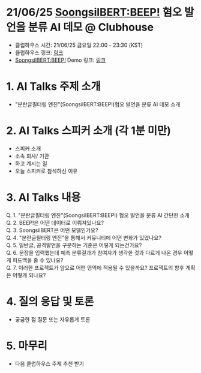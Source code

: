 # 21/06/25 <SoongsilBERT:BEEP!> 혐오 발언을 분류 AI 데모 @ Clubhouse  
* 클럽하우스 시간: 21/06/25 금요일 22:00 - 23:30 (KST)   
* 클럽하우스 링크: [링크](https://www.clubhouse.com/join/ai-network/VB24Y1Ob/xoN2dga8)  
* <SoongsilBERT:BEEP!> Demo 링크: [링크](https://master-soongsil-bert-base-beep-deploy-jason9693.endpoint.ainize.ai/?fbclid=IwAR1Ydb1_bM8ijIU4hSI8MITTFYfvshjwTPryM80kAWR1XGGNWN3IhT5UQK0)  

# 1. AI Talks 주제 소개
* "분란글필터링 엔진"(SoongsilBERT:BEEP!)혐오 발언을 분류 AI 데모 소개

# 2. AI Talks 스피커 소개 (각 1분 미만)
* 스피커 소개  
* 소속 회사/ 기관  
* 하고 계시는 일  
* 오늘 스피커로 참석하신 이유  

# 3. AI Talks 내용  
Q. 1. "분란글필터링 엔진"(SoongsilBERT:BEEP!) 혐오 발언을 분류 AI 간단한 소개    
Q. 2. BEEP!은 어떤 데이터로 이뤄져있나요?   
Q. 3. SoongsilBERT은 어떤 모델인가요?   
Q. 4. "분란글필터링 엔진"을 통해서 커뮤니티에 어떤 변화가 있었나요?     
Q. 5. 일반글, 공격발언을 구분하는 기준은 어떻게 되는건가요?     
Q. 6. 문장을 입력했는데 예측 분류결과가 참여자가 생각한 것과 다르게 나온 경우 어떻게 피드백을 줄 수 있나요?  
Q. 7. 이러한 프로젝트가 앞으로 어떤 영역에 적용될 수 있을까요? 프로젝트의 향후 계획은 어떻게 되나요?

# 4. 질의 응답 및 토론
* 궁금한 점 질문 또는 자유롭게 토론

# 5. 마무리
* 다음 클럽하우스 주제 추천 받기  

